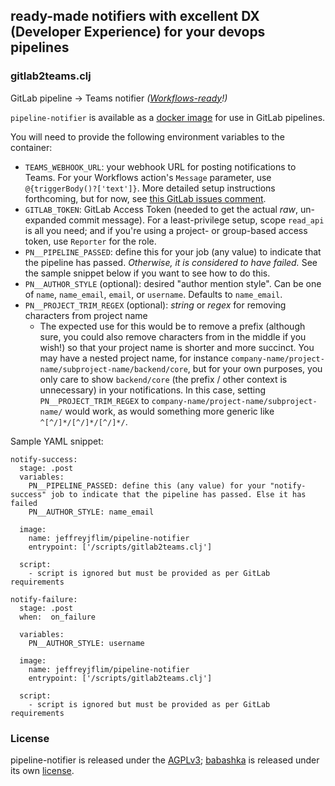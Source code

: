 ## ready-made notifiers with excellent DX (Developer Experience) for your devops pipelines

### gitlab2teams.clj

GitLab pipeline -> Teams notifier _([Workflows-ready](https://aka.ms/O365ConnectorDeprecation)!)_

`pipeline-notifier` is available as a [docker image](https://hub.docker.com/r/jeffreyjflim/pipeline-notifier) for use in GitLab pipelines.

You will need to provide the following environment variables to the container:
- `TEAMS_WEBHOOK_URL`: your webhook URL for posting notifications to Teams. For your Workflows action's `Message` parameter, use `@{triggerBody()?['text']}`. More detailed setup instructions forthcoming, but for now, see [this GitLab issues comment](https://gitlab.com/gitlab-org/gitlab/-/issues/471344#note_2022899536).
- `GITLAB_TOKEN`: GitLab Access Token (needed to get the actual _raw_, un-expanded commit message). For a least-privilege setup, scope `read_api` is all you need; and if you're using a project- or group-based access token, use `Reporter` for the role.
- `PN__PIPELINE_PASSED`: define this for your job (any value) to indicate that the pipeline has passed. _Otherwise, it is considered to have failed._ See the sample snippet below if you want to see how to do this.
- `PN__AUTHOR_STYLE` (optional): desired "author mention style". Can be one of `name`, `name_email`, `email`, or `username`. Defaults to `name_email`.
- `PN__PROJECT_TRIM_REGEX` (optional): *string* or *regex* for removing characters from project name
  - The expected use for this would be to remove a prefix (although sure, you could also remove characters from in the middle if you wish!) so that your project name is shorter and more succinct.
    You may have a nested project name, for instance `company-name/project-name/subproject-name/backend/core`, but for your own purposes, you only care to show `backend/core` (the prefix / other context is unnecessary) in your notifications. In this case, setting `PN__PROJECT_TRIM_REGEX` to `company-name/project-name/subproject-name/` would work, as would something more generic like `^[^/]*/[^/]*/[^/]*/`.

Sample YAML snippet:
```
notify-success:
  stage: .post
  variables:
    PN__PIPELINE_PASSED: define this (any value) for your "notify-success" job to indicate that the pipeline has passed. Else it has failed
    PN__AUTHOR_STYLE: name_email

  image:
    name: jeffreyjflim/pipeline-notifier
    entrypoint: ['/scripts/gitlab2teams.clj']

  script:
    - script is ignored but must be provided as per GitLab requirements

notify-failure:
  stage: .post
  when:  on_failure

  variables:
    PN__AUTHOR_STYLE: username

  image:
    name: jeffreyjflim/pipeline-notifier
    entrypoint: ['/scripts/gitlab2teams.clj']

  script:
    - script is ignored but must be provided as per GitLab requirements
```

### License

pipeline-notifier is released under the [AGPLv3](https://www.gnu.org/licenses/agpl-3.0.html); [babashka](https://github.com/babashka/babashka) is released under its own [license](https://github.com/babashka/babashka?tab=readme-ov-file#license).
